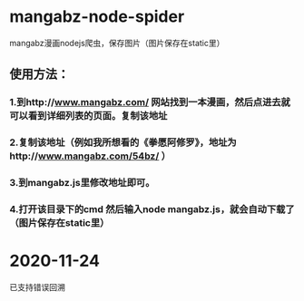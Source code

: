 # mangabz-node-spider
mangabz漫画nodejs爬虫，保存图片（图片保存在static里）
## 使用方法：
### 1.到http://www.mangabz.com/ 网站找到一本漫画，然后点进去就可以看到详细列表的页面。复制该地址
### 2.复制该地址（例如我所想看的《拳愿阿修罗》，地址为http://www.mangabz.com/54bz/ ）
### 3.到mangabz.js里修改地址即可。
### 4.打开该目录下的cmd 然后输入node mangabz.js，就会自动下载了（图片保存在static里）

# 2020-11-24
已支持错误回溯
